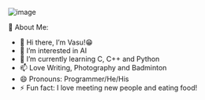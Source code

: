 ![image](https://user-images.githubusercontent.com/121359706/209473710-8ccd8aff-3b0b-41af-bac0-84ee7e49feef.png)

  🧐 About Me:
- 👋 Hi there, I’m Vasu!😁  
- 👀 I’m interested in AI
- 🌱 I’m currently learning C, C++ and Python
- 📫 Love Writing, Photography and Badminton
- 😄 Pronouns: Programmer/He/His
- ⚡ Fun fact: I love meeting new people and eating food!

  





<!---
vasu1839/vasu1839 is a ✨ special ✨ repository because its `README.md` (this file) appears on your GitHub profile.
You can click the Preview link to take a look at your changes.
--->
